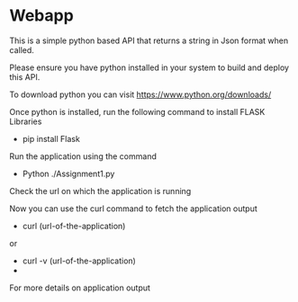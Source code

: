 # Webapp

This is a simple python based API that returns a string in Json format when called.

Please ensure you have python installed in your system to build and deploy this API.

To download python you can visit  https://www.python.org/downloads/ 

Once python is installed, run the following command to install FLASK Libraries
- pip install Flask

Run the application using the command
- Python ./Assignment1.py

Check the url on which the application is running

Now you can use the curl command to fetch the application output
- curl (url-of-the-application) 

or 
- curl -v (url-of-the-application)
- 
For more details on application output



